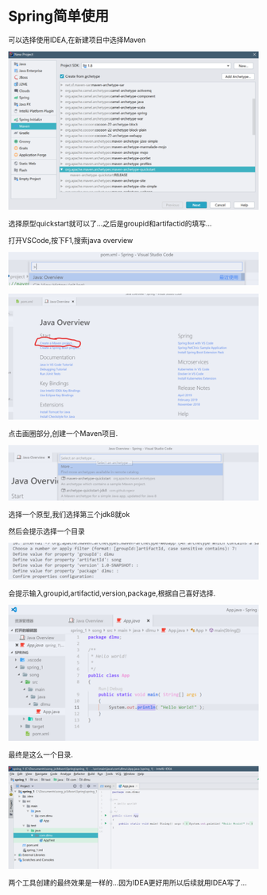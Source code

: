 # Spring简单使用

可以选择使用IDEA,在新建项目中选择Maven

![1560410787044](assets/1560410787044.png)

选择原型quickstart就可以了...之后是groupid和artifactid的填写...

打开VSCode,按下F1,搜索java overview

![1560406977673](assets/1560406977673.png)

![1560407024415](assets/1560407024415.png)

点击画圈部分,创建一个Maven项目.

![1560407051234](assets/1560407051234.png)

选择一个原型,我们选择第三个jdk8就ok

然后会提示选择一个目录

![1560407164190](assets/1560407164190.png)

会提示输入groupid,artifactid,version,package,根据自己喜好选择.

![1560407221807](assets/1560407221807.png)

最终是这么一个目录.

![1560410931235](assets/1560410931235.png)

两个工具创建的最终效果是一样的...因为IDEA更好用所以后续就用IDEA写了...